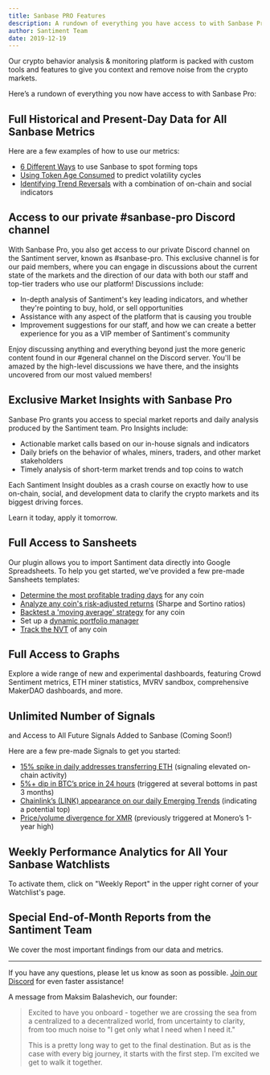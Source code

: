```yaml
---
title: Sanbase PRO Features
description: A rundown of everything you have access to with Sanbase Pro
author: Santiment Team
date: 2019-12-19
---
```


Our crypto behavior analysis & monitoring platform is packed with custom tools and features to give you context and remove noise from the crypto markets.

Here’s a rundown of everything you now have access to with Sanbase Pro:

## Full Historical and Present-Day Data for All Sanbase Metrics

Here are a few examples of how to use our metrics:

- [6 Different Ways](https://insights.santiment.net/read/6-ways-you-could-have-caught-ren%E2%80%99s-summer-tops-643) to use Sanbase to spot forming tops
- [Using Token Age Consumed](https://insights.santiment.net/read/btc-%22coin-days-destroyed%22-spiked.-volatility-is-coming.-672) to predict volatility cycles
- [Identifying Trend Reversals](https://insights.santiment.net/read/chainlink-hits-ath-following-coinbase-listing---perhaps-it's-time-to-chill-541) with a combination of on-chain and social indicators

## Access to our private #sanbase-pro Discord channel

With Sanbase Pro, you also get access to our private Discord channel on the Santiment server, known as #sanbase-pro. This exclusive channel is for our paid members, where you can engage in discussions about the current state of the markets and the direction of our data with both our staff and top-tier traders who use our platform! Discussions include:

- In-depth analysis of Santiment's key leading indicators, and whether they're pointing to buy, hold, or sell opportunities
- Assistance with any aspect of the platform that is causing you trouble
- Improvement suggestions for our staff, and how we can create a better experience for you as a VIP member of Santiment's community

Enjoy discussing anything and everything beyond just the more generic content found in our #general channel on the Discord server. You'll be amazed by the high-level discussions we have there, and the insights uncovered from our most valued members!

## Exclusive Market Insights with Sanbase Pro

Sanbase Pro grants you access to special market reports and daily analysis produced by the Santiment team. Pro Insights include:

- Actionable market calls based on our in-house signals and indicators
- Daily briefs on the behavior of whales, miners, traders, and other market stakeholders
- Timely analysis of short-term market trends and top coins to watch

Each Santiment Insight doubles as a crash course on exactly how to use on-chain, social, and development data to clarify the crypto markets and its biggest driving forces.

Learn it today, apply it tomorrow.

## Full Access to Sansheets

Our plugin allows you to import Santiment data directly into Google Spreadsheets. To help you get started, we've provided a few pre-made Sansheets templates:

- [Determine the most profitable trading days](https://docs.google.com/spreadsheets/d/1RD9AMy2hLWPix0DCupl-LaN5aloFkd_BQDvzJrgU0qI/edit?usp=sharing) for any coin
- [Analyze any coin's risk-adjusted returns](https://docs.google.com/spreadsheets/d/1mHLRlP2H3hFvomO1fVDlxdmpWWZcQcUx-eT6WUDMgqs/edit?usp=sharing) (Sharpe and Sortino ratios)
- [Backtest a 'moving average' strategy](https://docs.google.com/spreadsheets/d/1YEm8qdqJvkHCTUwEmOyQLfkZqtQ0ndwo0GWxGsCRnSQ/edit?usp=sharing) for any coin
- Set up a [dynamic portfolio manager](https://docs.google.com/spreadsheets/d/1itY_q3KvC-KhOpY21wtmeAj5lL4qT8gbMvilgt8avZw/edit?usp=sharing)
- [Track the NVT](https://docs.google.com/spreadsheets/d/1WHf2CqD-pppmxO8Wt5eyU6p4I9q1A2kJ7MlNkQe_pC0/edit?usp=sharing) of any coin

## Full Access to Graphs

Explore a wide range of new and experimental dashboards, featuring Crowd Sentiment metrics, ETH miner statistics, MVRV sandbox, comprehensive MakerDAO dashboards, and more.

## Unlimited Number of Signals 

and Access to All Future Signals Added to Sanbase (Coming Soon!)

Here are a few pre-made Signals to get you started:

- [15% spike in daily addresses transferring ETH](https://app.santiment.net/sonar/signal/789?title=Ethereum%20daily%20active%20addresses%20up%2015%25%20compared%20to%201%20day%28s%29%20earlier) (signaling elevated on-chain activity)
- [5%+ dip in BTC’s price in 24 hours](https://app.santiment.net/sonar/signal/790?title=Bitcoin%20price%20goes%20down%205%25%20compared%20to%201%20day%28s%29%20earlier) (triggered at several bottoms in past 3 months)
- [Chainlink’s (LINK) appearance on our daily Emerging Trends](https://app.santiment.net/sonar/signal/787?title=ChainLink%20in%20trending%20assets%2Fprojects) (indicating a potential top)
- [Price/volume divergence for XMR](https://app.santiment.net/sonar/signal/788?title=Price%2Fvolume%20difference%20between%20an%20Monero%20price%20and%20trading%20volume) (previously triggered at Monero’s 1-year high)

## Weekly Performance Analytics for All Your Sanbase Watchlists

To activate them, click on "Weekly Report" in the upper right corner of your Watchlist's page.

## Special End-of-Month Reports from the Santiment Team

We cover the most important findings from our data and metrics.

<hr/>

If you have any questions, please let us know as soon as possible. [Join our Discord](https://santiment.net/discord) for even faster assistance!

A message from Maksim Balashevich, our founder:

> Excited to have you onboard - together we are crossing the sea from a centralized to a decentralized world, from uncertainty to clarity, from too much noise to "I get only what I need when I need it."
>
> This is a pretty long way to get to the final destination. But as is the case with every big journey, it starts with the first step. I’m excited we get to walk it together.

